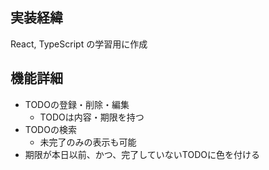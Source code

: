 ## 実装経緯

React, TypeScript の学習用に作成

## 機能詳細

* TODOの登録・削除・編集
  * TODOは内容・期限を持つ
* TODOの検索
  * 未完了のみの表示も可能
* 期限が本日以前、かつ、完了していないTODOに色を付ける
